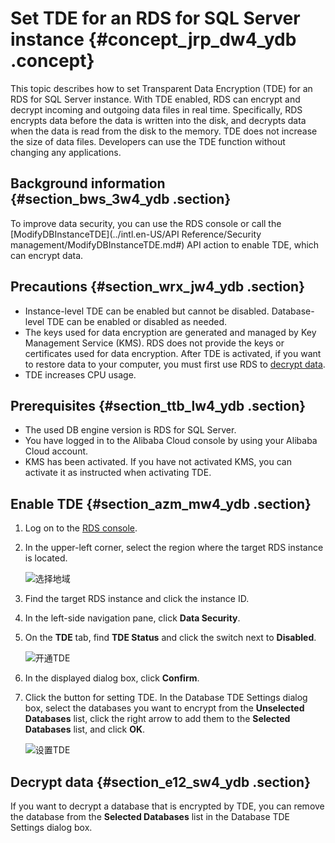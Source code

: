 # Set TDE for an RDS for SQL Server instance {#concept_jrp_dw4_ydb .concept}

This topic describes how to set Transparent Data Encryption \(TDE\) for an RDS for SQL Server instance. With TDE enabled, RDS can encrypt and decrypt incoming and outgoing data files in real time. Specifically, RDS encrypts data before the data is written into the disk, and decrypts data when the data is read from the disk to the memory. TDE does not increase the size of data files. Developers can use the TDE function without changing any applications.

## Background information {#section_bws_3w4_ydb .section}

To improve data security, you can use the RDS console or call the [ModifyDBInstanceTDE](../intl.en-US/API Reference/Security management/ModifyDBInstanceTDE.md#) API action to enable TDE, which can encrypt data.

## Precautions {#section_wrx_jw4_ydb .section}

-   Instance-level TDE can be enabled but cannot be disabled. Database-level TDE can be enabled or disabled as needed.
-   The keys used for data encryption are generated and managed by Key Management Service \(KMS\). RDS does not provide the keys or certificates used for data encryption. After TDE is activated, if you want to restore data to your computer, you must first use RDS to [decrypt data](#section_e12_sw4_ydb).
-   TDE increases CPU usage.

## Prerequisites {#section_ttb_lw4_ydb .section}

-   The used DB engine version is RDS for SQL Server.
-   You have logged in to the Alibaba Cloud console by using your Alibaba Cloud account.
-   KMS has been activated. If you have not activated KMS, you can activate it as instructed when activating TDE.

## Enable TDE {#section_azm_mw4_ydb .section}

1.  Log on to the [RDS console](https://rds.console.aliyun.com/).
2.  In the upper-left corner, select the region where the target RDS instance is located.

    ![选择地域](http://static-aliyun-doc.oss-cn-hangzhou.aliyuncs.com/assets/img/7814/156895983536543_en-US.png)

3.  Find the target RDS instance and click the instance ID.
4.  In the left-side navigation pane, click **Data Security**.
5.  On the **TDE** tab, find **TDE Status** and click the switch next to **Disabled**.

    ![开通TDE](http://static-aliyun-doc.oss-cn-hangzhou.aliyuncs.com/assets/img/7950/15689598364151_en-US.png)

6.  In the displayed dialog box, click **Confirm**.
7.  Click the button for setting TDE. In the Database TDE Settings dialog box, select the databases you want to encrypt from the **Unselected Databases** list, click the right arrow to add them to the **Selected Databases** list, and click **OK**.

    ![设置TDE](http://static-aliyun-doc.oss-cn-hangzhou.aliyuncs.com/assets/img/41599/156895983642082_en-US.png)


## Decrypt data {#section_e12_sw4_ydb .section}

If you want to decrypt a database that is encrypted by TDE, you can remove the database from the **Selected Databases** list in the Database TDE Settings dialog box.

